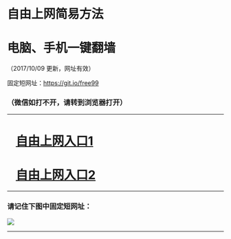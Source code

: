 ﻿# 自由上网简易方法

# 电脑、手机一键翻墙

（2017/10/09 更新，网址有效）

固定短网址：https://git.io/free99

### （微信如打不开，请转到浏览器打开）


***





# &nbsp;&nbsp; <a href="http://ft530131723.fwq-tz-1001.info/fwqtz01.html?t=10090014623 " target="_blank">自由上网入口1</a>
# &nbsp;&nbsp; <a href="http://ft1812728491.fwq-tz-1002.info/fwqtz02.html?t=100900111552 " target="_blank">自由上网入口2</a>
***

### 请记住下图中固定短网址：

<img src="https://s3-us-west-2.amazonaws.com/fwq-1001/yjfq-20170905okok.png" /> 


***

